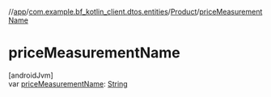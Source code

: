 //[app](../../../index.md)/[com.example.bf_kotlin_client.dtos.entities](../index.md)/[Product](index.md)/[priceMeasurementName](price-measurement-name.md)

# priceMeasurementName

[androidJvm]\
var [priceMeasurementName](price-measurement-name.md): [String](https://kotlinlang.org/api/latest/jvm/stdlib/kotlin/-string/index.html)
